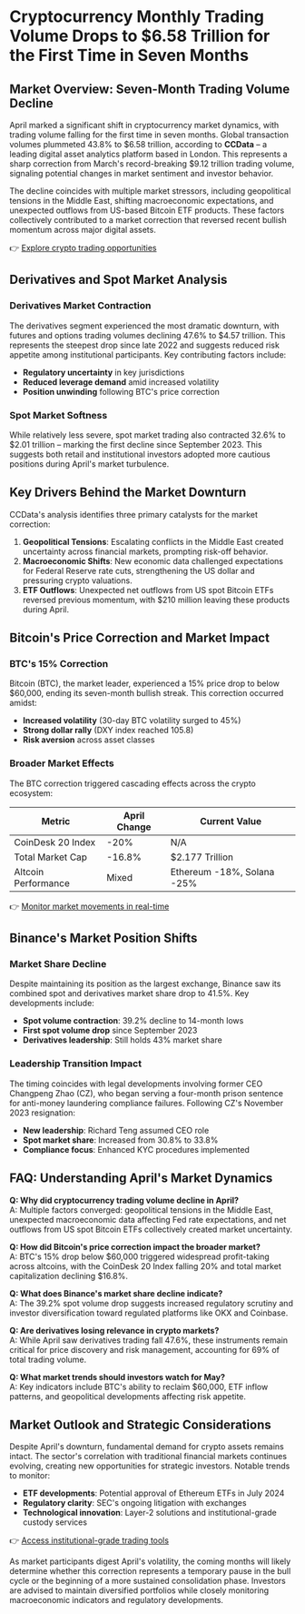 # Cryptocurrency Monthly Trading Volume Drops to $6.58 Trillion for the First Time in Seven Months

## Market Overview: Seven-Month Trading Volume Decline

April marked a significant shift in cryptocurrency market dynamics, with trading volume falling for the first time in seven months. Global transaction volumes plummeted 43.8% to $6.58 trillion, according to **CCData** – a leading digital asset analytics platform based in London. This represents a sharp correction from March's record-breaking $9.12 trillion trading volume, signaling potential changes in market sentiment and investor behavior.

The decline coincides with multiple market stressors, including geopolitical tensions in the Middle East, shifting macroeconomic expectations, and unexpected outflows from US-based Bitcoin ETF products. These factors collectively contributed to a market correction that reversed recent bullish momentum across major digital assets.

👉 [Explore crypto trading opportunities](https://bit.ly/okx-bonus)

## Derivatives and Spot Market Analysis

### Derivatives Market Contraction

The derivatives segment experienced the most dramatic downturn, with futures and options trading volumes declining 47.6% to $4.57 trillion. This represents the steepest drop since late 2022 and suggests reduced risk appetite among institutional participants. Key contributing factors include:

- **Regulatory uncertainty** in key jurisdictions
- **Reduced leverage demand** amid increased volatility
- **Position unwinding** following BTC's price correction

### Spot Market Softness

While relatively less severe, spot market trading also contracted 32.6% to $2.01 trillion – marking the first decline since September 2023. This suggests both retail and institutional investors adopted more cautious positions during April's market turbulence.

## Key Drivers Behind the Market Downturn

CCData's analysis identifies three primary catalysts for the market correction:

1. **Geopolitical Tensions**: Escalating conflicts in the Middle East created uncertainty across financial markets, prompting risk-off behavior.
2. **Macroeconomic Shifts**: New economic data challenged expectations for Federal Reserve rate cuts, strengthening the US dollar and pressuring crypto valuations.
3. **ETF Outflows**: Unexpected net outflows from US spot Bitcoin ETFs reversed previous momentum, with $210 million leaving these products during April.

## Bitcoin's Price Correction and Market Impact

### BTC's 15% Correction

Bitcoin (BTC), the market leader, experienced a 15% price drop to below $60,000, ending its seven-month bullish streak. This correction occurred amidst:

- **Increased volatility** (30-day BTC volatility surged to 45%)
- **Strong dollar rally** (DXY index reached 105.8)
- **Risk aversion** across asset classes

### Broader Market Effects

The BTC correction triggered cascading effects across the crypto ecosystem:

| Metric | April Change | Current Value |
|-------|-------------|--------------|
| CoinDesk 20 Index | -20% | N/A |
| Total Market Cap | -16.8% | $2.177 Trillion |
| Altcoin Performance | Mixed | Ethereum -18%, Solana -25% |

👉 [Monitor market movements in real-time](https://bit.ly/okx-bonus)

## Binance's Market Position Shifts

### Market Share Decline

Despite maintaining its position as the largest exchange, Binance saw its combined spot and derivatives market share drop to 41.5%. Key developments include:

- **Spot volume contraction**: 39.2% decline to 14-month lows
- **First spot volume drop** since September 2023
- **Derivatives leadership**: Still holds 43% market share

### Leadership Transition Impact

The timing coincides with legal developments involving former CEO Changpeng Zhao (CZ), who began serving a four-month prison sentence for anti-money laundering compliance failures. Following CZ's November 2023 resignation:

- **New leadership**: Richard Teng assumed CEO role
- **Spot market share**: Increased from 30.8% to 33.8%
- **Compliance focus**: Enhanced KYC procedures implemented

## FAQ: Understanding April's Market Dynamics

**Q: Why did cryptocurrency trading volume decline in April?**  
A: Multiple factors converged: geopolitical tensions in the Middle East, unexpected macroeconomic data affecting Fed rate expectations, and net outflows from US spot Bitcoin ETFs collectively created market uncertainty.

**Q: How did Bitcoin's price correction impact the broader market?**  
A: BTC's 15% drop below $60,000 triggered widespread profit-taking across altcoins, with the CoinDesk 20 Index falling 20% and total market capitalization declining $16.8%.

**Q: What does Binance's market share decline indicate?**  
A: The 39.2% spot volume drop suggests increased regulatory scrutiny and investor diversification toward regulated platforms like OKX and Coinbase.

**Q: Are derivatives losing relevance in crypto markets?**  
A: While April saw derivatives trading fall 47.6%, these instruments remain critical for price discovery and risk management, accounting for 69% of total trading volume.

**Q: What market trends should investors watch for May?**  
A: Key indicators include BTC's ability to reclaim $60,000, ETF inflow patterns, and geopolitical developments affecting risk appetite.

## Market Outlook and Strategic Considerations

Despite April's downturn, fundamental demand for crypto assets remains intact. The sector's correlation with traditional financial markets continues evolving, creating new opportunities for strategic investors. Notable trends to monitor:

- **ETF developments**: Potential approval of Ethereum ETFs in July 2024
- **Regulatory clarity**: SEC's ongoing litigation with exchanges
- **Technological innovation**: Layer-2 solutions and institutional-grade custody services

👉 [Access institutional-grade trading tools](https://bit.ly/okx-bonus)

As market participants digest April's volatility, the coming months will likely determine whether this correction represents a temporary pause in the bull cycle or the beginning of a more sustained consolidation phase. Investors are advised to maintain diversified portfolios while closely monitoring macroeconomic indicators and regulatory developments.